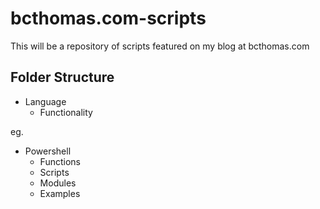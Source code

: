 # bcthomas.com-scripts

This will be a repository of scripts featured on my blog at bcthomas.com

## Folder Structure  

* Language  
  * Functionality  

eg.  

* Powershell  
  * Functions  
  * Scripts  
  * Modules  
  * Examples  